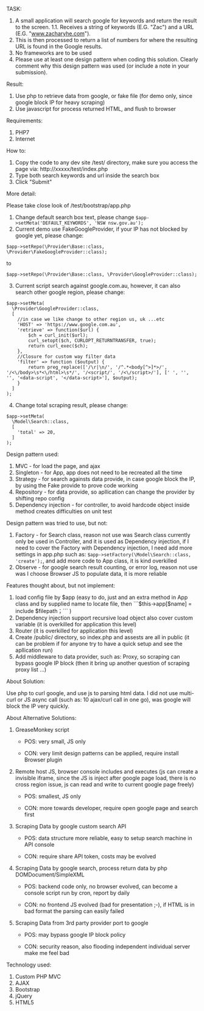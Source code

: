 TASK:

1. A small application will search google for keywords and return the result to the
   screen.
1.1. Receives a string of keywords (E.G. "Zac") and a URL (E.G. "www.zacharyhe.com").
2. This is then processed to return a list of numbers for where the resulting URL is
   found in the Google results.
3. No frameworks are to be used
4. Please use at least one design pattern when coding this solution. Clearly comment
   why this design pattern was used (or include a note in your submission).

Result:

1. Use php to retrieve data from google, or fake file (for demo only, since google
   block IP for heavy scraping)
2. Use javascript for process returned HTML, and flush to browser

Requirements:

1. PHP7
2. Internet

How to:

1. Copy the code to any dev site /test/ directory, make sure you access the page via: http://xxxxx/test/index.php
2. Type both search keywords and url inside the search box
3. Click "Submit"

More detail:

Please take close look of /test/bootstrap/app.php

1. Change default search box text, please change ```$app->setMeta('DEFAULT_KEYWORDS', 'NSW nsw.gov.au');```
2. Current demo use FakeGoogleProvider, if your IP has not blocked by google yet, please change:
```
$app->setRepo(\Provider\Base::class, \Provider\FakeGoogleProvider::class);
```
to
```
$app->setRepo(\Provider\Base::class, \Provider\GoogleProvider::class);
```
3. Current script search against google.com.au, however, it can also search other google region, please change:
```
$app->setMeta(
  \Provider\GoogleProvider::class,
  [
    //in case we like change to other region us, uk ...etc
    'HOST' => 'https://www.google.com.au',
    'retrieve' => function($url) {
        $ch = curl_init($url);
        curl_setopt($ch, CURLOPT_RETURNTRANSFER, true);
        return curl_exec($ch);
    },
    //Closure for custom way filter data
    'filter' => function ($output) {
        return preg_replace(['/\r|\n/', '/^.*<body[^>]*>/', '/<\/body>\s*<\/html>\s*/', '/<script/', '/<\/script>/'], [' ', '', '', '<data-script', '</data-script>'], $output);
    }
  ]
);
```
4. Change total scraping result, please change:
```
$app->setMeta(
  \Model\Search::class,
  [
    'total' => 20,
  ]
);
```

Design pattern used:

1. MVC - for load the page, and ajax
2. Singleton - for App, app does not need to be recreated all the time
3. Strategy - for search againsts data provide, in case google block the IP, by using the Fake provide to prove code working
4. Repository - for data provide, so apllication can change the provider by shifting repo config
5. Dependency injection - for controller, to avoid hardcode object inside method creates difficulties on unit test

Design pattern was tried to use, but not:

1. Factory - for Search class, reason not use was Search class currently only be
   used in Controller, and it is used as Dependency injection, if I need to cover
   the Factory with Dependency injection, I need add more settings in app.php such
   as: ```$app->setFactory(\Model\Search::class, 'create');```, and add more code
   to App class, it is kind overkilled
2. Observe - for google search result counting, or error log, reason not use was I
   choose Browser JS to populate data, it is more reliable

Features thought about, but not implement:

1. load config file by $app (easy to do, just and an extra method in App class and
   by supplied name to locate file, then ```$this->app[$name] = include $filepath；``` )
2. Dependency injection support recursive load object also cover custom variable
   (it is overkilled for application this level)
3. Router (it is overkilled for application this level)
4. Create /public/ directory, so index.php and assests are all in public (it can be
   problem if for anyone try to have a quick setup and see the apllication run)
5. Add middleware to data provider, such as: Proxy, so scraping can bypass google IP 
   block (then it bring up another question of scraping proxy list ...)

About Solution:

Use php to curl google, and use js to parsing html data. I did not use multi-curl
or JS async call (such as: 10 ajax/curl call in one go), was google will block the
IP very quickly.

About Alternative Solutions:

1. GreaseMonkey script

   - POS: very small, JS only
   
   - CON: very limit design patterns can be applied, require install Browser plugin
   
2. Remote host JS, browser console includes and executes (js can create a invisible
   iframe, since the JS is inject after google page load, there is no cross region
   issue, js can read and write to current google page freely)
   
   - POS: smallest, JS only
   
   - CON: more towards developer, require open google page and search first
   
3. Scraping Data by google custom search API

   - POS: data structure more reliable, easy to setup search machine in API console
   
   - CON: require share API token, costs may be evolved
   
4. Scraping Data by google search, process return data by php DOMDocument/SimpleXML

   - POS: backend code only, no browser evolved, can become a console script run by
   cron, report by daily
   
   - CON: no frontend JS evolved (bad for presentation ;-\), if HTML is in bad format
   the parsing can easily failed
   
5. Scraping Data from 3rd party provider port to google

   - POS: may bypass google IP block policy
   
   - CON: security reason, also flooding independent individual server make me feel
   bad

Technology used:

1. Custom PHP MVC
2. AJAX
4. Bootstrap
5. jQuery
6. HTML5